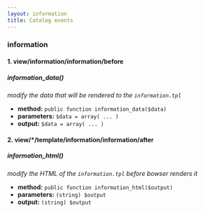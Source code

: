 ```yaml
---
layout: information
title: Catalog events
---
```

<h3>
<a id="information" class="anchor" href="#information" aria-hidden="true"><span aria-hidden="true" class="octicon octicon-link"></span></a>information</h3>

<h4>
<a id="1-viewinformationinformationbefore" class="anchor" href="#1-viewinformationinformationbefore" aria-hidden="true"><span aria-hidden="true" class="octicon octicon-link"></span></a>1. view/information/information/before</h4>

<h5>
<a id="information_data" class="anchor" href="#information_data" aria-hidden="true"><span aria-hidden="true" class="octicon octicon-link"></span></a>information_data()</h5>

<p><em>modify the data that will be rendered to the <code>information.tpl</code></em></p>

<ul>
<li>
<strong>method:</strong> <code>public function information_data($data)</code>
</li>
<li>
<strong>parameters:</strong> <code>$data = array( ... )</code>
</li>
<li>
<strong>output:</strong> <code>$data = array( ... )</code>
</li>
</ul>

<h4>
<a id="2-viewtemplateinformationinformationafter" class="anchor" href="#2-viewtemplateinformationinformationafter" aria-hidden="true"><span aria-hidden="true" class="octicon octicon-link"></span></a>2. view/*/template/information/information/after</h4>

<h5>
<a id="information_html" class="anchor" href="#information_html" aria-hidden="true"><span aria-hidden="true" class="octicon octicon-link"></span></a>information_html()</h5>

<p><em>modify the HTML of the <code>information.tpl</code> before bowser renders it</em></p>

<ul>
<li>
<strong>method:</strong> <code>public function information_html($output)</code>
</li>
<li>
<strong>parameters:</strong> <code>(string) $output</code>
</li>
<li>
<strong>output:</strong> <code>(string) $output</code>
</li>
</ul>